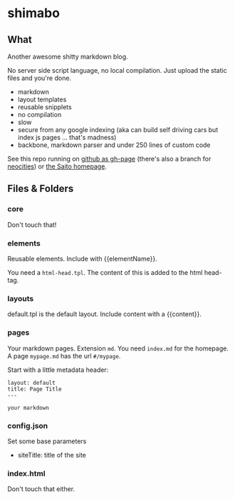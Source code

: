 shimabo
=======


## What ##

Another awesome shitty markdown blog.

No server side script language, no local compilation. Just upload the static files and you're done.

- markdown
- layout templates
- reusable snipplets
- no compilation
- slow
- secure from any google indexing (aka can build self driving cars but index
  js pages … that's madness)
- backbone, markdown parser and under 250 lines of custom code

See this repo running on [github as gh-page][1] (there's also a branch for [neocities]) or [the Saito homepage][saito]. 

[1]: http://schlaefer.github.io/shimabo/
[neocities]: http://shimabo.neocities.org/
[saito]: http://saito.siezi.com/

## Files & Folders ##


### core ###

Don't touch that!


### elements ###

Reusable elements. Include with {{elementName}}.

You need a `html-head.tpl`. The content of this is added to the html head-tag.

### layouts ###

default.tpl is the default layout. Include content with a {{content}}.


### pages ###

Your markdown pages. Extension `md`. You need `index.md` for the homepage. A
page `mypage.md` has the url `#/mypage`.

Start with a little metadata header:

    layout: default
    title: Page Title
    ---

    your markdown

### config.json ###

Set some base parameters

* siteTitle: title of the site

### index.html ###

Don't touch that either.

